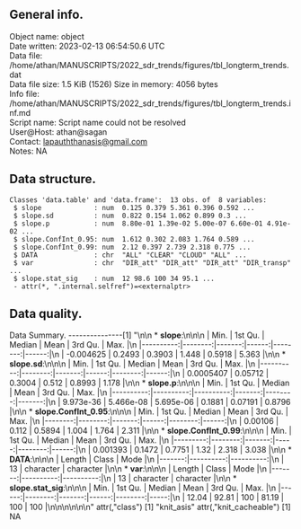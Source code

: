 <!-- This is a markdown file. -->


 General info.
---------------

Object name:    object      
Date written:   2023-02-13 06:54:50.6 UTC  
Data file:      /home/athan/MANUSCRIPTS/2022_sdr_trends/figures/tbl_longterm_trends.dat      
Data file size: 1.5 KiB (1526) 
Size in memory: 4056 bytes      
Info file:      /home/athan/MANUSCRIPTS/2022_sdr_trends/figures/tbl_longterm_trends.inf.md      
Script name:    Script name could not be resolved      
User@Host:      athan@sagan   
Contact:        <lapauththanasis@gmail.com>      
Notes:          NA      


 Data structure.
-----------------

```
Classes 'data.table' and 'data.frame':	13 obs. of  8 variables:
 $ slope             : num  0.125 0.379 5.361 0.396 0.592 ...
 $ slope.sd          : num  0.822 0.154 1.062 0.899 0.3 ...
 $ slope.p           : num  8.80e-01 1.39e-02 5.00e-07 6.60e-01 4.91e-02 ...
 $ slope.ConfInt_0.95: num  1.612 0.302 2.083 1.764 0.589 ...
 $ slope.ConfInt_0.99: num  2.12 0.397 2.739 2.318 0.775 ...
 $ DATA              : chr  "ALL" "CLEAR" "CLOUD" "ALL" ...
 $ var               : chr  "DIR_att" "DIR_att" "DIR_att" "DIR_transp" ...
 $ slope.stat_sig    : num  12 98.6 100 34 95.1 ...
 - attr(*, ".internal.selfref")=<externalptr> 
```


 Data quality.
---------------
 Data Summary.
---------------[1] "\n\n  * **slope**:\n\n\n    |      Min. | 1st Qu. | Median |  Mean | 3rd Qu. |  Max. |\n    |----------:|--------:|-------:|------:|--------:|------:|\n    | -0.004625 |  0.2493 | 0.3903 | 1.448 |  0.5918 | 5.363 |\n\n  * **slope.sd**:\n\n\n    |      Min. | 1st Qu. | Median |  Mean | 3rd Qu. |  Max. |\n    |----------:|--------:|-------:|------:|--------:|------:|\n    | 0.0005407 | 0.05712 | 0.3004 | 0.512 |  0.8993 | 1.178 |\n\n  * **slope.p**:\n\n\n    |      Min. |   1st Qu. |    Median |   Mean | 3rd Qu. |   Max. |\n    |----------:|----------:|----------:|-------:|--------:|-------:|\n    | 9.973e-36 | 5.466e-08 | 5.695e-06 | 0.1881 | 0.07191 | 0.8796 |\n\n  * **slope.ConfInt_0.95**:\n\n\n    |    Min. | 1st Qu. | Median |  Mean | 3rd Qu. |  Max. |\n    |--------:|--------:|-------:|------:|--------:|------:|\n    | 0.00106 |   0.112 | 0.5894 | 1.004 |   1.764 | 2.311 |\n\n  * **slope.ConfInt_0.99**:\n\n\n    |     Min. | 1st Qu. | Median | Mean | 3rd Qu. |  Max. |\n    |---------:|--------:|-------:|-----:|--------:|------:|\n    | 0.001393 |  0.1472 | 0.7751 | 1.32 |   2.318 | 3.038 |\n\n  * **DATA**:\n\n\n    | Length |     Class |      Mode |\n    |-------:|----------:|----------:|\n    |     13 | character | character |\n\n  * **var**:\n\n\n    | Length |     Class |      Mode |\n    |-------:|----------:|----------:|\n    |     13 | character | character |\n\n  * **slope.stat_sig**:\n\n\n    |  Min. | 1st Qu. | Median |  Mean | 3rd Qu. | Max. |\n    |------:|--------:|-------:|------:|--------:|-----:|\n    | 12.04 |   92.81 |    100 | 81.19 |     100 |  100 |\n\n\n<!-- end of list -->\n\n\n"
attr(,"class")
[1] "knit_asis"
attr(,"knit_cacheable")
[1] NA
